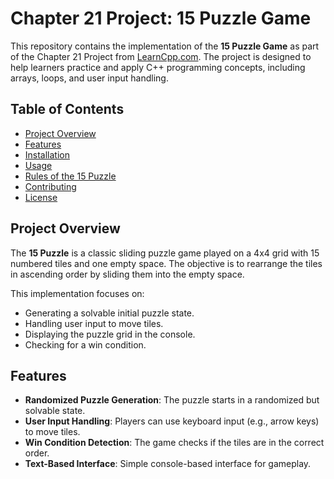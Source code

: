 # Chapter 21 Project: 15 Puzzle Game

This repository contains the implementation of the **15 Puzzle Game** as part of the Chapter 21 Project from [LearnCpp.com](https://www.learncpp.com). The project is designed to help learners practice and apply C++ programming concepts, including arrays, loops, and user input handling.

## Table of Contents
- [Project Overview](#project-overview)
- [Features](#features)
- [Installation](#installation)
- [Usage](#usage)
- [Rules of the 15 Puzzle](#rules-of-the-15-puzzle)
- [Contributing](#contributing)
- [License](#license)

## Project Overview
The **15 Puzzle** is a classic sliding puzzle game played on a 4x4 grid with 15 numbered tiles and one empty space. The objective is to rearrange the tiles in ascending order by sliding them into the empty space.

This implementation focuses on:
- Generating a solvable initial puzzle state.
- Handling user input to move tiles.
- Displaying the puzzle grid in the console.
- Checking for a win condition.

## Features
- **Randomized Puzzle Generation**: The puzzle starts in a randomized but solvable state.
- **User Input Handling**: Players can use keyboard input (e.g., arrow keys) to move tiles.
- **Win Condition Detection**: The game checks if the tiles are in the correct order.
- **Text-Based Interface**: Simple console-based interface for gameplay.
